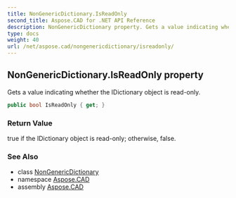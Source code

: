 ```yaml
---
title: NonGenericDictionary.IsReadOnly
second_title: Aspose.CAD for .NET API Reference
description: NonGenericDictionary property. Gets a value indicating whether the IDictionary object is readonly
type: docs
weight: 40
url: /net/aspose.cad/nongenericdictionary/isreadonly/
---
```

## NonGenericDictionary.IsReadOnly property

Gets a value indicating whether the IDictionary object is read-only.

```csharp
public bool IsReadOnly { get; }
```

### Return Value

true if the IDictionary object is read-only; otherwise, false.

### See Also

* class [NonGenericDictionary](../)
* namespace [Aspose.CAD](../../nongenericdictionary/)
* assembly [Aspose.CAD](../../../)


